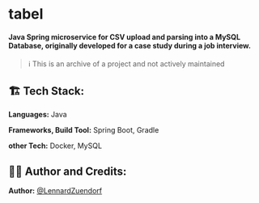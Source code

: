 # tabel

#### Java Spring microservice for CSV upload and parsing into a MySQL Database, originally developed for a case study during a job interview.

> ℹ️
> This is an archive of a project and not actively maintained

## 🏗️ Tech Stack:

**Languages:** Java

**Frameworks, Build Tool:** Spring Boot, Gradle

**other Tech:** Docker, MySQL

## 👨‍💻 Author and Credits:

**Author:** [@LennardZuendorf](https://github.com/LennardZuendorf)
